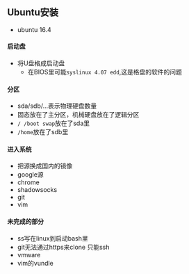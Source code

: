 ## Ubuntu安装

* ubuntu 16.4

#### 启动盘
* 将U盘格成启动盘
    * 在BIOS里可能`syslinux 4.07 edd`,这是格盘的软件的问题

#### 分区
* sda/sdb/...表示物理硬盘数量
* 固态放在了主分区，机械硬盘放在了逻辑分区
* `/ /boot swap`放在了sda里
* `/home`放在了sdb里

#### 进入系统
* 把源换成国内的镜像
* google源
* chrome
* shadowsocks
* git
* vim

#### 未完成的部分
* ss写在linux到启动bash里
* git无法通过https来clone 只能ssh
* vmware
* vim的vundle
